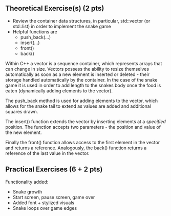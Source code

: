 <!-- ---
title: Creative Coding II
author: Angela Brennecke / India Aparicio
affiliation: Film University Babelsberg KONRAD WOLF
date: Summer term 22
---   -->


## Theoretical Exercise(s) (2 pts)

- Review the container data structures, in particular, std::vector (or std::list) in order to implement the snake game
- Helpful functions are
  - push\_back(...)
  - insert(...)
  - front()
  - back()

Within C++ a vector is a sequence container, which represents arrays that can change in size. Vectors possess the ability to resize themselves automatically as soon as a new element is inserted or deleted - their storage handled automatically by the container. In the case of the snake game it is used in order to add length to the snakes body once the food is eaten (dynamically adding elements to the vector). 

The push_back method is used for adding elements to the vector, which allows for the snake tail to extend as values are added and additional squares drawn. 

The insert() function extends the vector by inserting elements at a *specified* position. The function accepts two parameters - the position and value of the new element. 

Finally the front() function allows access to the first element in the vector and returns a reference. Analogously, the back() function returns a reference of the last value in the vector.

## Practical Exercises (6 + 2 pts)

Functionality added:
- Snake growth
- Start screen, pause screen, game over
- Added font + stylized visuals
- Snake loops over game edges 